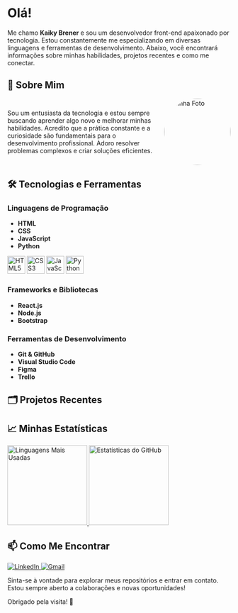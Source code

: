 # Olá!

Me chamo **Kaiky Brener** e sou um desenvolvedor front-end apaixonado por tecnologia. Estou constantemente me especializando em diversas linguagens e ferramentas de desenvolvimento. Abaixo, você encontrará informações sobre minhas habilidades, projetos recentes e como me conectar.

## 🚀 Sobre Mim

<div style="display: flex; align-items: center;">
  <p style="flex: 1;">
    Sou um entusiasta da tecnologia e estou sempre buscando aprender algo novo e melhorar minhas habilidades. Acredito que a prática constante e a curiosidade são fundamentais para o desenvolvimento profissional. Adoro resolver problemas complexos e criar soluções eficientes.
  </p>
  <img src="https://example.com/minha-foto.jpg" alt="Minha Foto" style="width: 150px; height: auto; border-radius: 50%; margin-left: 20px;">
</div>


## 🛠️ Tecnologias e Ferramentas

### Linguagens de Programação

- **HTML**
- **CSS**
- **JavaScript**
- **Python**

<p align="left">
  <img loading="lazy" src="https://cdn.jsdelivr.net/gh/devicons/devicon@latest/icons/html5/html5-original-wordmark.svg" width="40" height="40" alt="HTML5" />
  <img loading="lazy" src="https://cdn.jsdelivr.net/gh/devicons/devicon@latest/icons/css3/css3-original-wordmark.svg" width="40" height="40" alt="CSS3"/>         
  <img loading="lazy" src="https://cdn.jsdelivr.net/gh/devicons/devicon@latest/icons/javascript/javascript-original.svg" width="40" height="40" alt="JavaScript"/>          
  <img loading="lazy" src="https://cdn.jsdelivr.net/gh/devicons/devicon@latest/icons/python/python-original-wordmark.svg" width="40" height="40" alt="Python"/>
</p>

### Frameworks e Bibliotecas

- **React.js**
- **Node.js**
- **Bootstrap**

### Ferramentas de Desenvolvimento

- **Git & GitHub**
- **Visual Studio Code**
- **Figma**
- **Trello**

## 🗂️ Projetos Recentes


## 📈 Minhas Estatísticas

<p>
  <a href="https://github.com/KaikyBrener">
    <img loading="lazy" height="180em" src="https://github-readme-stats.vercel.app/api/top-langs/?username=KaikyBrener&layout=compact&langs_count=7&theme=dracula" alt="Linguagens Mais Usadas"/>
    <img loading="lazy" height="180em" src="https://github-readme-stats.vercel.app/api?username=KaikyBrener&show_icons=true&theme=dracula&include_all_commits=true&count_private=true" alt="Estatísticas do GitHub"/>
  </a>
</p>

## 📫 Como Me Encontrar

<p>
  <a href="https://www.linkedin.com/in/kaiky-pereira-3174a0291/" target="_blank">
    <img loading="lazy" src="https://img.shields.io/badge/-LinkedIn-%230077B5?style=for-the-badge&logo=linkedin&logoColor=white" alt="LinkedIn"/>
  </a>
  <a href="mailto:kaikybrener42@gmail.com">
    <img loading="lazy" src="https://img.shields.io/badge/Gmail-D14836?style=for-the-badge&logo=gmail&logoColor=white" alt="Gmail"/>
  </a>
</p>

Sinta-se à vontade para explorar meus repositórios e entrar em contato. Estou sempre aberto a colaborações e novas oportunidades!

Obrigado pela visita! 🚀
